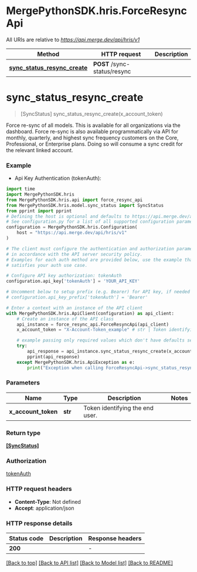 # MergePythonSDK.hris.ForceResyncApi

All URIs are relative to *https://api.merge.dev/api/hris/v1*

Method | HTTP request | Description
------------- | ------------- | -------------
[**sync_status_resync_create**](ForceResyncApi.md#sync_status_resync_create) | **POST** /sync-status/resync | 


# **sync_status_resync_create**
> [SyncStatus] sync_status_resync_create(x_account_token)



Force re-sync of all models. This is available for all organizations via the dashboard. Force re-sync is also available programmatically via API for monthly, quarterly, and highest sync frequency customers on the Core, Professional, or Enterprise plans. Doing so will consume a sync credit for the relevant linked account.

### Example

* Api Key Authentication (tokenAuth):

```python
import time
import MergePythonSDK.hris
from MergePythonSDK.hris.api import force_resync_api
from MergePythonSDK.hris.model.sync_status import SyncStatus
from pprint import pprint
# Defining the host is optional and defaults to https://api.merge.dev/api/hris/v1
# See configuration.py for a list of all supported configuration parameters.
configuration = MergePythonSDK.hris.Configuration(
    host = "https://api.merge.dev/api/hris/v1"
)

# The client must configure the authentication and authorization parameters
# in accordance with the API server security policy.
# Examples for each auth method are provided below, use the example that
# satisfies your auth use case.

# Configure API key authorization: tokenAuth
configuration.api_key['tokenAuth'] = 'YOUR_API_KEY'

# Uncomment below to setup prefix (e.g. Bearer) for API key, if needed
# configuration.api_key_prefix['tokenAuth'] = 'Bearer'

# Enter a context with an instance of the API client
with MergePythonSDK.hris.ApiClient(configuration) as api_client:
    # Create an instance of the API class
    api_instance = force_resync_api.ForceResyncApi(api_client)
    x_account_token = "X-Account-Token_example" # str | Token identifying the end user.

    # example passing only required values which don't have defaults set
    try:
        api_response = api_instance.sync_status_resync_create(x_account_token)
        pprint(api_response)
    except MergePythonSDK.hris.ApiException as e:
        print("Exception when calling ForceResyncApi->sync_status_resync_create: %s\n" % e)
```


### Parameters

Name | Type | Description  | Notes
------------- | ------------- | ------------- | -------------
 **x_account_token** | **str**| Token identifying the end user. |

### Return type

[**[SyncStatus]**](SyncStatus.md)

### Authorization

[tokenAuth](../README.md#tokenAuth)

### HTTP request headers

 - **Content-Type**: Not defined
 - **Accept**: application/json


### HTTP response details

| Status code | Description | Response headers |
|-------------|-------------|------------------|
**200** |  |  -  |

[[Back to top]](#) [[Back to API list]](../README.md#documentation-for-api-endpoints) [[Back to Model list]](../README.md#documentation-for-models) [[Back to README]](../README.md)

